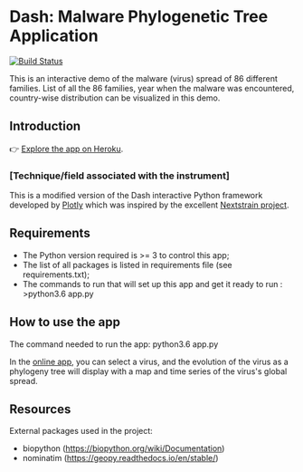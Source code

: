 # Dash: Malware Phylogenetic Tree Application

[![Build Status](https://travis-ci.com/satwikbh/dash-phylogeny.svg?branch=dev)](https://travis-ci.com/satwikbh/dash-phylogeny)

This is an interactive demo of the malware (virus) spread of 86 different families. List of all the 86 families, year when the malware was encountered, country-wise distribution can be visualized in this demo.

## Introduction

👉 [Explore the app on Heroku](https://dash-phylogeny.herokuapp.com/).

### [Technique/field associated with the instrument]
This is a modified version of the Dash interactive Python framework developed by [Plotly](https://plot.ly/) which was inspired by the excellent [Nextstrain project](https://nextstrain.org/zika?dmin=2014-06-17).

## Requirements
- The Python version required is >= 3 to control this app;
- The list of all packages is listed in requirements file (see requirements.txt);
- The commands to run that will set up this app and get it ready to run : >python3.6 app.py

## How to use the app
The command needed to run the app:
python3.6 app.py

In the [online app](https://dash-phylogeny.herokuapp.com/), you can select a virus, and the evolution of the virus as a phylogeny tree will display with a map and time series of the virus's global spread.

## Resources

External packages used in the project:
- biopython (https://biopython.org/wiki/Documentation)
- nominatim (https://geopy.readthedocs.io/en/stable/)